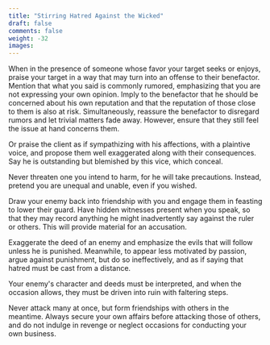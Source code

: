 ```yaml
---
title: "Stirring Hatred Against the Wicked"
draft: false
comments: false
weight: -32
images:
---
```


When in the presence of someone whose favor your target seeks or enjoys, praise your target in a way that may turn into an offense to their benefactor.
Mention that what you said is commonly rumored, emphasizing that you are not expressing your own opinion. Imply to the benefactor that he should be concerned about his own reputation and that the reputation of those close to them is also at risk. Simultaneously, reassure the benefactor to disregard rumors and let trivial matters fade away. However, ensure that they still feel the issue at hand concerns them.

Or praise the client as if sympathizing with his affections, with a plaintive voice, and propose them well exaggerated along with their consequences. Say he is outstanding but blemished by this vice, which conceal.

Never threaten one you intend to harm, for he will take precautions. Instead, pretend you are unequal and unable, even if you wished.

Draw your enemy back into friendship with you and engage them in feasting to lower their guard. Have hidden witnesses present when you speak, so that they may record anything he might inadvertently say against the ruler or others. This will provide material for an accusation.

Exaggerate the deed of an enemy and emphasize the evils that will follow unless he is punished. Meanwhile, to appear less motivated by passion, argue against punishment, but do so ineffectively, and as if saying that hatred must be cast from a distance.

Your enemy's character and deeds must be interpreted, and when the occasion allows, they must be driven into ruin with faltering steps.

Never attack many at once, but form friendships with others in the meantime. Always secure your own affairs before attacking those of others, and do not indulge in revenge or neglect occasions for conducting your own business.